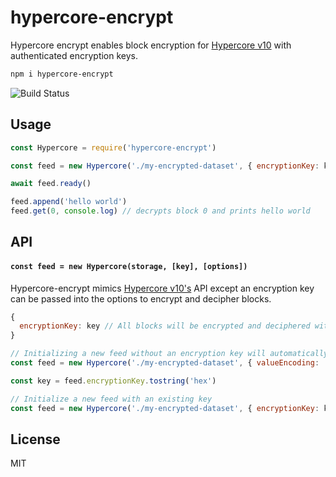 # hypercore-encrypt

Hypercore encrypt enables block encryption for [Hypercore v10](https://github.com/hypercore-protocol/hypercore) with authenticated encryption keys.

``` sh
npm i hypercore-encrypt
```

![Build Status](https://github.com/Telios-org/hypercore-encrypt/actions/workflows/test-node.yml/badge.svg)

## Usage
``` js
const Hypercore = require('hypercore-encrypt')

const feed = new Hypercore('./my-encrypted-dataset', { encryptionKey: key, valueEncoding: 'json' })

await feed.ready()

feed.append('hello world')
feed.get(0, console.log) // decrypts block 0 and prints hello world
```
## API
#### `const feed = new Hypercore(storage, [key], [options])`
Hypercore-encrypt mimics [Hypercore v10's](https://github.com/hypercore-protocol/hypercore/blob/master/README.md#api) API except an encryption key can be passed into the options to encrypt and decipher blocks. 

``` js
{
  encryptionKey: key // All blocks will be encrypted and deciphered with this AEAD key
}
```

```js
// Initializing a new feed without an encryption key will automatically generate a new one
const feed = new Hypercore('./my-encrypted-dataset', { valueEncoding: 'json' })

const key = feed.encryptionKey.tostring('hex')

// Initialize a new feed with an existing key
const feed = new Hypercore('./my-encrypted-dataset', { encryptionKey: key, valueEncoding: 'json' })

```

## License
MIT